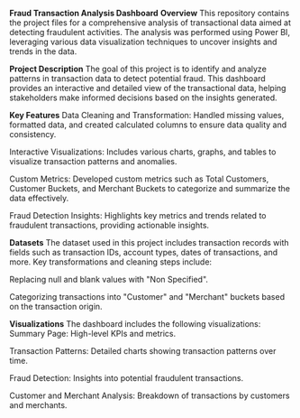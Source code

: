 **Fraud Transaction Analysis Dashboard**
**Overview**
This repository contains the project files for a comprehensive analysis of transactional data aimed at detecting fraudulent activities. The analysis was performed using Power BI, leveraging various data visualization techniques to uncover insights and trends in the data.

**Project Description**
The goal of this project is to identify and analyze patterns in transaction data to detect potential fraud. This dashboard provides an interactive and detailed view of the transactional data, helping stakeholders make informed decisions based on the insights generated.

**Key Features**
Data Cleaning and Transformation: Handled missing values, formatted data, and created calculated columns to ensure data quality and consistency.

Interactive Visualizations: Includes various charts, graphs, and tables to visualize transaction patterns and anomalies.

Custom Metrics: Developed custom metrics such as Total Customers, Customer Buckets, and Merchant Buckets to categorize and summarize the data effectively.

Fraud Detection Insights: Highlights key metrics and trends related to fraudulent transactions, providing actionable insights.

**Datasets**
The dataset used in this project includes transaction records with fields such as transaction IDs, account types, dates of transactions, and more. Key transformations and cleaning steps include:

Replacing null and blank values with "Non Specified".

Categorizing transactions into "Customer" and "Merchant" buckets based on the transaction origin.

**Visualizations**
The dashboard includes the following visualizations:
Summary Page: High-level KPIs and metrics.

Transaction Patterns: Detailed charts showing transaction patterns over time.

Fraud Detection: Insights into potential fraudulent transactions.

Customer and Merchant Analysis: Breakdown of transactions by customers and merchants.
